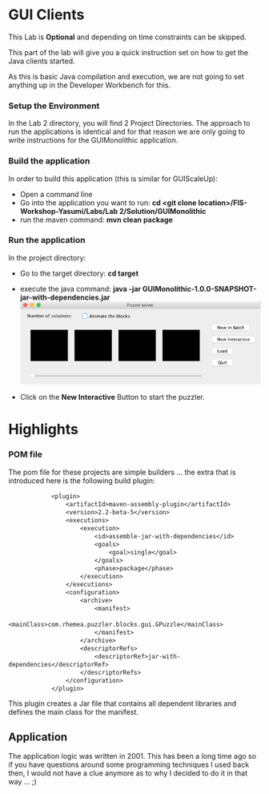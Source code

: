# GUI Clients

This Lab is **Optional** and depending on time constraints can be skipped.

This part of the lab will give you a quick instruction set on how to get the Java clients started.

As this is basic Java compilation and execution, we are not going to set anything up in the Developer Workbench for this.

### Setup the Environment

In the Lab 2 directory, you will find 2 Project Directories. The approach to run the applications is identical and for that reason we are only going to write instructions for the GUIMonolithic application.

### Build the application

In order to build this application \(this is similar for GUIScaleUp\):

* Open a command line
* Go into the application you want to run: **cd &lt;git clone location&gt;/FIS-Workshop-Yasumi/Labs/Lab 2/Solution/GUIMonolithic**
* run the maven command: **mvn clean package**

### Run the application

In the project directory:

* Go to the target directory: **cd target**
* execute the java command: **java -jar GUIMonolithic-1.0.0-SNAPSHOT-jar-with-dependencies.jar**  
  ![](/assets/blankGui.png)

* Click on the **New Interactive** Button to start the puzzler.

# Highlights

### POM file

The pom file for these projects are simple builders ... the extra that is introduced here is the following build plugin:

```
            <plugin>
                <artifactId>maven-assembly-plugin</artifactId>
                <version>2.2-beta-5</version>
                <executions>
                    <execution>
                        <id>assemble-jar-with-dependencies</id>
                        <goals>
                            <goal>single</goal>
                        </goals>
                        <phase>package</phase>
                    </execution>
                </executions>
                <configuration>
                    <archive>
                        <manifest>
                            <mainClass>com.rhemea.puzzler.blocks.gui.GPuzzle</mainClass>
                        </manifest>
                    </archive>
                    <descriptorRefs>
                        <descriptorRef>jar-with-dependencies</descriptorRef>
                    </descriptorRefs>
                </configuration>
            </plugin>
```

This plugin creates a Jar file that contains all dependent libraries and defines the main class for the manifest.

## Application

The application logic was written in 2001. This has been a long time ago so if you have questions around some programming techniques I used back then, I would not have a clue anymore as to why I decided to do it in that way ... ;\)

